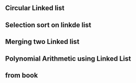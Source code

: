 
## Circular Linked list
## Selection sort on linkde list
## Merging two Linked list
## Polynomial Arithmetic using Linked List

## from book
